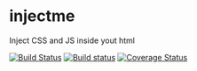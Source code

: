 # injectme
Inject CSS and JS inside yout html

[![Build Status](https://travis-ci.org/iondrimba/injectme.svg?branch=master)](https://travis-ci.org/iondrimba/injectme) [![Build status](https://ci.appveyor.com/api/projects/status/mkn7bgjjv2een6lc?svg=true)](https://ci.appveyor.com/project/iondrimba/injectme) [![Coverage Status](https://coveralls.io/repos/github/iondrimba/injectme/badge.svg?branch=master)](https://coveralls.io/github/iondrimba/injectme?branch=master)